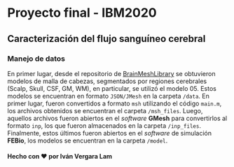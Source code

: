 # Proyecto final - IBM2020
## Caracterización del flujo sanguíneo cerebral

### Manejo de datos
En primer lugar, desde el repositorio de [BrainMeshLibrary](https://github.com/NeuroJSON/BrainMeshLibrary) se obtuvieron modelos de malla de cabezas, segmentados por regiones cerebrales (Scalp, Skull, CSF, GM, WM), en particular, se utilizó el modelo 05. Estos modelos se encuentran en formato `JSON/JMesh` en la carpeta `/data`. En primer lugar, fueron convertidos a formato `msh` utilizando el código `main.m`, los archivos obtenidos se encuentran el carpeta `/msh_files`. Luego, aquellos archivos fueron abiertos en el _software_ **GMesh** para convertirlos al formato `inp`, los que fueron almacenados en la carpeta `/inp_files`. Finalmente, estos últimos fueron abiertos en el _software_ de simulación **FEBio**, los modelos se encuentran en la carpeta `/model`.

#### Hecho con :heart: por Iván Vergara Lam
